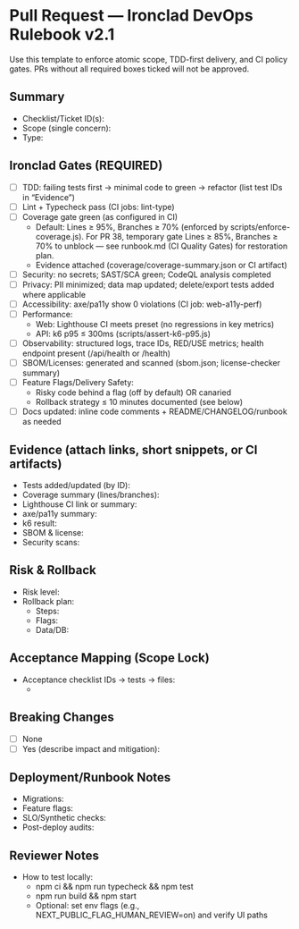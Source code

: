 # Pull Request — Ironclad DevOps Rulebook v2.1

Use this template to enforce atomic scope, TDD-first delivery, and CI policy gates. PRs without all required boxes ticked will not be approved.

## Summary
- Checklist/Ticket ID(s): <!-- e.g., I6-05a, SOTA-2-02 -->
- Scope (single concern): <!-- what exactly changes and why -->
- Type: <!-- feat | fix | chore | docs | refactor | test | ci | perf | a11y | revert -->

## Ironclad Gates (REQUIRED)
- [ ] TDD: failing tests first → minimal code to green → refactor (list test IDs in “Evidence”)
- [ ] Lint + Typecheck pass (CI jobs: lint-type)
- [ ] Coverage gate green (as configured in CI)
  - Default: Lines ≥ 95%, Branches ≥ 70% (enforced by scripts/enforce-coverage.js). For PR 38, temporary gate Lines ≥ 85%, Branches ≥ 70% to unblock — see runbook.md (CI Quality Gates) for restoration plan.
  - Evidence attached (coverage/coverage-summary.json or CI artifact)
- [ ] Security: no secrets; SAST/SCA green; CodeQL analysis completed
- [ ] Privacy: PII minimized; data map updated; delete/export tests added where applicable
- [ ] Accessibility: axe/pa11y show 0 violations (CI job: web-a11y-perf)
- [ ] Performance:
  - Web: Lighthouse CI meets preset (no regressions in key metrics)
  - API: k6 p95 ≤ 300ms (scripts/assert-k6-p95.js)
- [ ] Observability: structured logs, trace IDs, RED/USE metrics; health endpoint present (/api/health or /health)
- [ ] SBOM/Licenses: generated and scanned (sbom.json; license-checker summary)
- [ ] Feature Flags/Delivery Safety:
  - Risky code behind a flag (off by default) OR canaried
  - Rollback strategy ≤ 10 minutes documented (see below)
- [ ] Docs updated: inline code comments + README/CHANGELOG/runbook as needed

## Evidence (attach links, short snippets, or CI artifacts)
- Tests added/updated (by ID): <!-- e.g., tests/sota/embedding-normalizer.test.ts (AC1–AC17) -->
- Coverage summary (lines/branches): <!-- paste key numbers -->
- Lighthouse CI link or summary: <!-- URL or lhci output -->
- axe/pa11y summary: <!-- e.g., Axe: no violations -->
- k6 result: <!-- p95 from k6-summary.json -->
- SBOM & license: <!-- sbom.json; license-checker summary -->
- Security scans: <!-- CodeQL run link; trufflehog result -->

## Risk & Rollback
- Risk level: <!-- low | medium | high and rationale -->
- Rollback plan:
  - Steps: <!-- exact commands or actions -->
  - Flags: <!-- name and default state -->
  - Data/DB: <!-- any reversible migrations; confirm reversibility -->

## Acceptance Mapping (Scope Lock)
- Acceptance checklist IDs → tests → files:
  - <!-- e.g., I6-05a → embedding-normalizer.test.ts → src/sota/embeddings/embeddingNormalizer.ts -->

## Breaking Changes
- [ ] None
- [ ] Yes (describe impact and mitigation): <!-- contracts, API routes, events, DB schemas -->

## Deployment/Runbook Notes
- Migrations: <!-- N/A or steps with rollback -->
- Feature flags: <!-- name(s), default, owner -->
- SLO/Synthetic checks: <!-- updated or added -->
- Post-deploy audits: <!-- vercel post-audits (LHCI/axe) expected results -->

## Reviewer Notes
- How to test locally:
  - npm ci && npm run typecheck && npm test
  - npm run build && npm start
  - Optional: set env flags (e.g., NEXT_PUBLIC_FLAG_HUMAN_REVIEW=on) and verify UI paths

<!--
Guidance:
- Keep PRs atomic (1 concern). Refuse scope drift.
- Do not weaken tests to pass CI.
- Attach links to CI run(s) where applicable.
-->